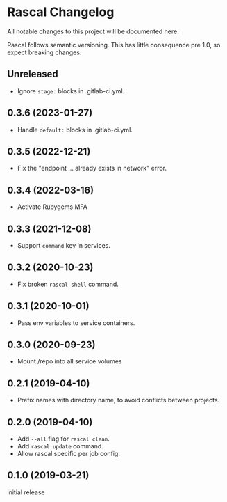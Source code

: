 # Rascal Changelog

All notable changes to this project will be documented here.

Rascal follows semantic versioning. This has little consequence pre 1.0, so expect breaking changes.

## Unreleased

- Ignore `stage:` blocks in .gitlab-ci.yml.


## 0.3.6 (2023-01-27)

- Handle `default:` blocks in .gitlab-ci.yml.


## 0.3.5 (2022-12-21)

- Fix the "endpoint ... already exists in network" error.


## 0.3.4 (2022-03-16)

- Activate Rubygems MFA


## 0.3.3 (2021-12-08)

- Support `command` key in services.


## 0.3.2 (2020-10-23)

- Fix broken `rascal shell` command.


## 0.3.1 (2020-10-01)

- Pass env variables to service containers.


## 0.3.0 (2020-09-23)

- Mount /repo into all service volumes


## 0.2.1 (2019-04-10)

- Prefix names with directory name, to avoid conflicts between projects.


## 0.2.0 (2019-04-10)

- Add `--all` flag for `rascal clean`.
- Add `rascal update` command.
- Allow rascal specific per job config.


## 0.1.0 (2019-03-21)

initial release
